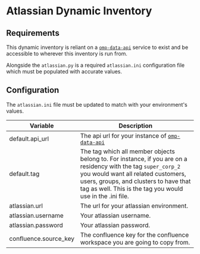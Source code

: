 # Atlassian Dynamic Inventory

## Requirements

This dynamic inventory is reliant on a [`omp-data-api`](https://github.com/rht-labs/omp-data-api) service to exist and be accessible to wherever this inventory is run from.

Alongside the `atlassian.py` is a required `atlassian.ini` configuration file which must be populated with accurate values.

## Configuration

The `atlassian.ini` file must be updated to match with your environment's values.

| Variable | Description |
| --- | --- |
| default.api_url | The api url for your instance of [`omp-data-api`](https://github.com/rht-labs/omp-data-api) |
| default.tag | The tag which all member objects belong to. For instance, if you are on a residency with the tag `super_corp_2` you would want all related customers, users, groups, and clusters to have that tag as well. This is the tag you would use in the .ini file.  |
| atlassian.url | The url for your atlassian environment. |
| atlassian.username | Your atlassian username. |
| atlassian.password | Your atlassian password. |
| confluence.source_key | The confluence key for the confluence workspace you are going to copy from. |
